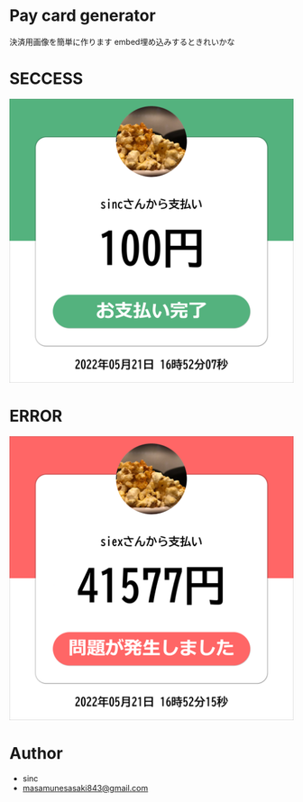 # Pay card generator
 
決済用画像を簡単に作ります
embed埋め込みするときれいかな

# SECCESS
![成功](TEST/success.png)

# ERROR
![失敗](TEST/error.png)

 
# Author
 
* sinc
* masamunesasaki843@gmail.com
